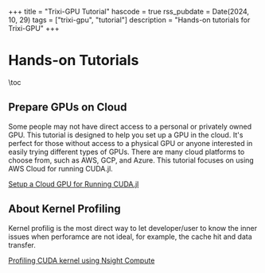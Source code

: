 +++
title = "Trixi-GPU Tutorial"
hascode = true
rss_pubdate = Date(2024, 10, 29)
tags = ["trixi-gpu", "tutorial"]
description = "Hands-on tutorials for Trixi-GPU"
+++

# Hands-on Tutorials

\toc

## Prepare GPUs on Cloud

Some people may not have direct access to a personal or privately owned GPU. This tutorial is designed to help you set up a GPU in the cloud. It's perfect for those without access to a physical GPU or anyone interested in easily trying different types of GPUs. There are many cloud platforms to choose from, such as AWS, GCP, and Azure. This tutorial focuses on using AWS Cloud for running CUDA.jl.

[Setup a Cloud GPU for Running CUDA.jl](./cloud_gpu/)

## About Kernel Profiling

Kernel profilig is the most direct way to let developer/user to know the inner issues when perforamce are not ideal, for example, the cache hit and data transfer.

[Profiling CUDA kernel using Nsight Compute](./nsys_profiling/)

